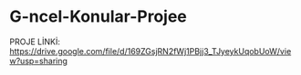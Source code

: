 # G-ncel-Konular-Projee

PROJE LİNKİ:
https://drive.google.com/file/d/169ZGsjRN2fWj1PBjj3_TJyeykUqobUoW/view?usp=sharing

